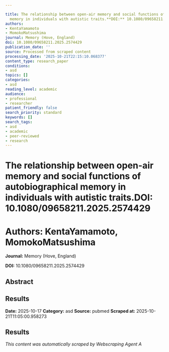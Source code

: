 ```yaml
---

title: The relationship between open-air memory and social functions of autobiographical
  memory in individuals with autistic traits.**DOI:** 10.1080/09658211.2025.2574429
authors:
- KentaYamamoto
- MomokoMatsushima
journal: Memory (Hove, England)
doi: 10.1080/09658211.2025.2574429
publication_date: ''
source: Processed from scraped content
processing_date: '2025-10-21T22:15:10.068377'
content_type: research_paper
conditions:
- asd
topics: []
categories:
- asd
reading_level: academic
audience:
- professional
- researcher
patient_friendly: false
search_priority: standard
keywords: []
search_tags:
- asd
- academic
- peer-reviewed
- research
---
```




# The relationship between open-air memory and social functions of autobiographical memory in individuals with autistic traits.**DOI:** 10.1080/09658211.2025.2574429

# **Authors:** KentaYamamoto, MomokoMatsushima

**Journal:** Memory (Hove, England)

**DOI:** 10.1080/09658211.2025.2574429

## Abstract

## Results

**Date:** 2025-10-17
**Category:** asd
**Source:** pubmed
**Scraped at:** 2025-10-21T11:05:00.958273
## Results
*This content was automatically scraped by Webscraping Agent A*